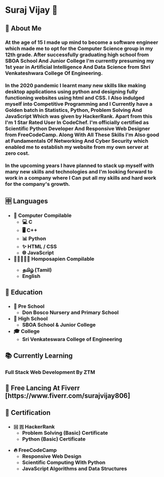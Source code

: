 <h1>Suraj Vijay 🤵</h1>
<h2>🤷 About Me</h2>
<h3>At the age of 15 I made up mind to become a software engineer which made me to opt for the Computer Science group in my 12th grade. After successfully graduating high school from SBOA School And Junior College I'm currently presuming my 1st year in Artificial Intelligence And Data Science from  Shri Venkateshwara College Of Engineering.<br><br>
In the 2020 pandemic I learnt many new skills like making desktop applications using python and designing fully functioning websites using html and CSS. I Also indulged myself into Competitive Programming and I Currently have a Golden batch in Statistics, Python, Problem Solving And JavaScript Which was given by HackerRank. Apart from this I'm 1 Star Rated User In CodeChef. I'm officially certified as Scientific Python Developer And Responsive Web Designer from FreeCodeCamp. Along With All These Skills I'm Also good at Fundamentals Of Networking And Cyber Security which enabled me to establish my website from my own server at zero cost.<br><br>
In the upcoming years I have planned to stack up myself with many new skills and technologies and I'm looking forward to work in a company where I Can put all my skills and hard work for the company's growth.</h3>
<h2>🈸 Languages</h2>
<h3>
  <ul>
    <li>🤖 Computer Compilable
      <ul>
        <li>💻 C</li>
        <li>🖥️ C++</li>
        <li>📊 Python</li>
        <li>✨ HTML / CSS</li>
        <li>🌐 JavaScript</li>
      </ul>
    </li>
    <li>🧑🏻‍🤝‍🧑🏻 Homposapien Compilable</li>
    <ul><li>தமிழ் (Tamil)</li><li>English</li></ul>
    </ul>
</h3>
<h2>🏫 Education</h2>
<h3>
  <ul>
    <li>🍭 Pre School
      <ul><li>Don Bosco Nursery and Primary School</li></ul></li>
    <li>🎒 High School
      <ul><li>SBOA School & Junior College</li></ul></li>
    <li>🎓 College
       <ul><li>Sri Venkateswara College of Engineering</li><ul></li>
  <ul>
</h3>
<h2>📚 Currently Learning</h2>
<h3>Full Stack Web Development By ZTM</h3>
         <h2>👷 Free Lancing At Fiverr [https://www.fiverr.com/surajvijay806]</h2>
<h2>📜 Certification</h2>
<h3>
  <ul><li>🇭 🇷 HackerRank
  <ul>
    <li>Problem Solving (Basic) Certificate</li>
    <li>Python (Basic) Certificate</li>
    </ul></li></ul>
  <ul><li>🔥 FreeCodeCamp
  <ul>
    <li>Responsive Web Design</li>
    <li>Scientific Computing With Python</li>
    <li>JavaScript Algorithms and Data Structures</li>
    </ul></li></ul>
</h3>        
